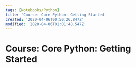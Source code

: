 ```yaml
---
tags: [Notebooks/Python]
title: 'Course: Core Python: Getting Started'
created: '2020-04-06T00:50:26.847Z'
modified: '2020-04-06T01:01:48.547Z'
---
```


# Course: Core Python: Getting Started 









